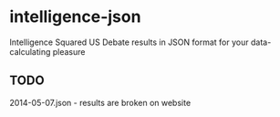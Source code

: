intelligence-json
=================

Intelligence Squared US Debate results in JSON format for your data-calculating pleasure

## TODO
2014-05-07.json - results are broken on website
